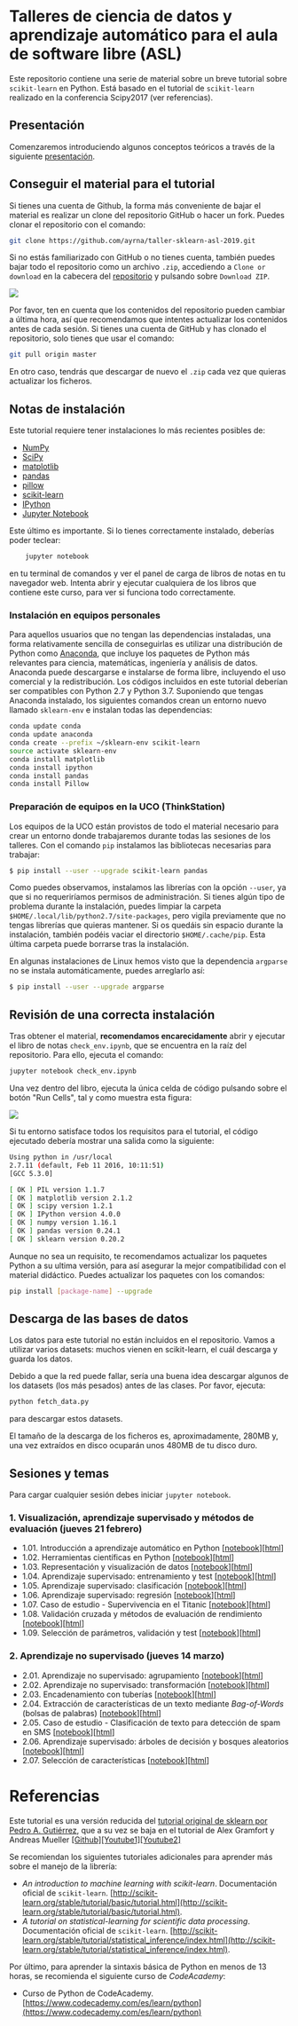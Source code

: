 # Talleres de ciencia de datos y aprendizaje automático para el aula de software libre (ASL)

Este repositorio contiene una serie de material sobre un breve tutorial sobre ``scikit-learn`` en Python. Está basado en el tutorial de ``scikit-learn`` realizado en la conferencia Scipy2017 (ver referencias).

## Presentación

Comenzaremos introduciendo algunos conceptos teóricos a través de la siguiente [presentación](https://docs.google.com/presentation/d/1EHmbd30TjFOzENFPcowruM2wIM6DfO6wjwRLtp3fZgA/edit#slide=id.p).

## Conseguir el material para el tutorial

Si tienes una cuenta de Github, la forma más conveniente de bajar el material es realizar un clone del repositorio GitHub o hacer un fork. Puedes clonar el repositorio con el comando:
```bash
git clone https://github.com/ayrna/taller-sklearn-asl-2019.git

```

Si no estás familiarizado con GitHub o no tienes cuenta, también puedes bajar todo el repositorio como un archivo `.zip`, accediendo a ``Clone or download`` en la cabecera del [repositorio](https://github.com/ayrna/taller-sklearn-asl-2019) y pulsando sobre ``Download ZIP``.

![](images/download-repo.png)

Por favor, ten en cuenta que los contenidos del repositorio pueden cambiar a última hora, así que recomendamos que intentes actualizar los contenidos antes de cada sesión. Si tienes una cuenta de GitHub y has clonado el repositorio, solo tienes que usar el comando:
```bash
git pull origin master
```
En otro caso, tendrás que descargar de nuevo el `.zip` cada vez que quieras actualizar los ficheros.


## Notas de instalación

Este tutorial requiere tener instalaciones lo más recientes posibles de:

- [NumPy](http://www.numpy.org)
- [SciPy](http://www.scipy.org)
- [matplotlib](http://matplotlib.org)
- [pandas](http://pandas.pydata.org)
- [pillow](https://python-pillow.org)
- [scikit-learn](http://scikit-learn.org/stable/)
- [IPython](http://ipython.readthedocs.org/en/stable/)
- [Jupyter Notebook](http://jupyter.org)


Este último es importante. Si lo tienes correctamente instalado, deberías poder teclear:
```bash
    jupyter notebook
```
en tu terminal de comandos y ver el panel de carga de libros de notas en tu navegador web. Intenta abrir y ejecutar cualquiera de los libros que contiene este curso, para ver si funciona todo correctamente.

### Instalación en equipos personales

Para aquellos usuarios que no tengan las dependencias instaladas, una forma relativamente sencilla de conseguirlas es utilizar una distribución de Python como [Anaconda](https://www.anaconda.com/distribution/), que incluye los paquetes de Python más relevantes para ciencia, matemáticas, ingeniería y análisis de datos. Anaconda puede descargarse e instalarse de forma libre, incluyendo el uso comercial y la redistribución. Los códigos incluidos en este tutorial deberían ser compatibles con Python 2.7 y Python 3.7. Suponiendo que tengas Anaconda instalado, los siguientes comandos crean un entorno nuevo llamado `sklearn-env` e instalan todas las dependencias:
```bash
conda update conda
conda update anaconda
conda create --prefix ~/sklearn-env scikit-learn
source activate sklearn-env
conda install matplotlib
conda install ipython
conda install pandas
conda install Pillow
```

### Preparación de equipos en la UCO (ThinkStation)

Los equipos de la UCO están provistos de todo el material necesario para crear un entorno donde trabajaremos durante todas las sesiones de los talleres. Con el comando `pip` instalamos las bibliotecas necesarias para trabajar:
```bash
$ pip install --user --upgrade scikit-learn pandas
```
Como puedes observamos, instalamos las librerías con la opción ``--user``, ya que si no requeriríamos permisos de administración. Si tienes algún tipo de problema durante la instalación, puedes limpiar la carpeta ``$HOME/.local/lib/python2.7/site-packages``, pero vigila previamente que no tengas librerías que quieras mantener. Si os quedáis sin espacio durante la instalación, también podéis vaciar el directorio ``$HOME/.cache/pip``. Esta última carpeta puede borrarse tras la instalación.

En algunas instalaciones de Linux hemos visto que la dependencia ``argparse`` no se instala automáticamente, puedes arreglarlo así:
```bash
$ pip install --user --upgrade argparse
```



## Revisión de una correcta instalación

Tras obtener el material, **recomendamos encarecidamente** abrir y ejecutar el libro de notas ``check_env.ipynb``, que se encuentra en la raíz del repositorio. Para ello, ejecuta el comando:
```bash
jupyter notebook check_env.ipynb
```
Una vez dentro del libro, ejecuta la única celda de código pulsando sobre el botón "Run Cells", tal y como muestra esta figura:

![](images/check_env-1.png)

Si tu entorno satisface todos los requisitos para el tutorial, el código ejecutado debería mostrar una salida como la siguiente:
```bash
Using python in /usr/local
2.7.11 (default, Feb 11 2016, 10:11:51)
[GCC 5.3.0]

[ OK ] PIL version 1.1.7
[ OK ] matplotlib version 2.1.2
[ OK ] scipy version 1.2.1
[ OK ] IPython version 4.0.0
[ OK ] numpy version 1.16.1
[ OK ] pandas version 0.24.1
[ OK ] sklearn version 0.20.2
```
Aunque no sea un requisito, te recomendamos actualizar los paquetes Python a su ultima versión, para así asegurar la mejor compatibilidad con el material didáctico. Puedes actualizar los paquetes con los comandos:
```bash
pip install [package-name] --upgrade
```


## Descarga de las bases de datos

Los datos para este tutorial no están incluidos en el repositorio. Vamos a utilizar varios datasets: muchos vienen en scikit-learn, el cuál descarga y guarda los datos.

Debido a que la red puede fallar, sería una buena idea descargar algunos de los datasets (los más pesados) antes de las clases. Por favor, ejecuta:
```bash
python fetch_data.py
```
para descargar estos datasets.

El tamaño de la descarga de los ficheros es, aproximadamente, 280MB y, una vez extraídos en disco ocuparán unos 480MB de tu disco duro.


## Sesiones y temas

Para cargar cualquier sesión debes iniciar ``jupyter notebook``.


### 1. Visualización, aprendizaje supervisado y métodos de evaluación (jueves 21 febrero)

-  1.01\. Introducción a aprendizaje automático en Python [[notebook](talleres_inov_docente/1-01-introduccion_aprendizaje_automatico.ipynb)][[html](https://rawgit.com/ayrna/taller-sklearn-asl-2019/master/talleres_inov_docente/1-01-introduccion_aprendizaje_automatico.html)]
- 1.02\. Herramientas científicas en Python [[notebook](talleres_inov_docente/1-02-herramientas_cientificas_python.ipynb)][[html](https://rawgit.com/ayrna/taller-sklearn-asl-2019/master/talleres_inov_docente/1-02-herramientas_cientificas_python.html)]
- 1.03\. Representación y visualización de datos [[notebook](talleres_inov_docente/1-03-representacion_datos_aa.ipynb)][[html](https://rawgit.com/ayrna/taller-sklearn-asl-2019/master/talleres_inov_docente/1-03-representacion_datos_aa.html)]
- 1.04\. Aprendizaje supervisado: entrenamiento y test [[notebook](talleres_inov_docente/1-04-entrenando_y_generalizando.ipynb)][[html](https://rawgit.com/ayrna/taller-sklearn-asl-2019/master/talleres_inov_docente/1-04-entrenando_y_generalizando.html)]
- 1.05\. Aprendizaje supervisado: clasificación [[notebook](talleres_inov_docente/1-05-aprendizaje_supervisado_clasificacion.ipynb)][[html](https://rawgit.com/ayrna/taller-sklearn-asl-2019/master/talleres_inov_docente/1-05-aprendizaje_supervisado_clasificacion.html)]
- 1.06\. Aprendizaje supervisado: regresión [[notebook](talleres_inov_docente/1-06-aprendizaje_supervisado_regresion.ipynb)][[html](https://rawgit.com/ayrna/taller-sklearn-asl-2019/master/talleres_inov_docente/1-06-aprendizaje_supervisado_regresion.html)]
- 1.07\. Caso de estudio - Supervivencia en el Titanic [[notebook](talleres_inov_docente/1-07-caso_estudio_titanic.ipynb)][[html](https://rawgit.com/ayrna/taller-sklearn-asl-2019/master/talleres_inov_docente/1-07-caso_estudio_titanic.html)]
- 1.08\. Validación cruzada y métodos de evaluación de rendimiento [[notebook](talleres_inov_docente/1-08-validacion_cruzada.ipynb)][[html](https://rawgit.com/ayrna/taller-sklearn-asl-2019/master/talleres_inov_docente/1-08-validacion_cruzada.html)]
- 1.09\. Selección de parámetros, validación y test [[notebook](talleres_inov_docente/1-09-complejidad_modelos_busqueda_grid.ipynb)][[html](https://rawgit.com/ayrna/taller-sklearn-asl-2019/master/talleres_inov_docente/1-09-complejidad_modelos_busqueda_grid.html)]

### 2. Aprendizaje no supervisado (jueves 14 marzo)

- 2.01\. Aprendizaje no supervisado: agrupamiento [[notebook](talleres_inov_docente/2-01-aprendizaje_no_supervisado_agrupamiento.ipynb)][[html](https://rawgit.com/ayrna/taller-sklearn-asl-2019/master/talleres_inov_docente/2-01-aprendizaje_no_supervisado_agrupamiento.html)]
- 2.02\. Aprendizaje no supervisado: transformación [[notebook](talleres_inov_docente/2-02-aprendizaje_no_supervisado_transformaciones.ipynb)][[html](https://rawgit.com/ayrna/taller-sklearn-asl-2019/master/talleres_inov_docente/2-02-aprendizaje_no_supervisado_transformaciones.html)]
- 2.03\. Encadenamiento con tuberías [[notebook](talleres_inov_docente/2-03-encadenando_con_tuberias.ipynb)][[html](https://rawgit.com/ayrna/taller-sklearn-asl-2019/master/talleres_inov_docente/2-03-encadenando_con_tuberias.html)]
- 2.04\. Extracción de características de un texto mediante *Bag-of-Words* (bolsas de palabras) [[notebook](talleres_inov_docente/2-04-extraccion_caracteristicas_texto.ipynb)][[html](https://rawgit.com/ayrna/taller-sklearn-asl-2019/master/talleres_inov_docente/2-04-extraccion_caracteristicas_texto.html)]
- 2.05\. Caso de estudio - Clasificación de texto para detección de spam en SMS [[notebook](talleres_inov_docente/2-05-caso_estudio_deteccion_spam_SMS.ipynb)][[html](https://rawgit.com/ayrna/taller-sklearn-asl-2019/master/talleres_inov_docente/2-05-caso_estudio_deteccion_spam_SMS.html)]
- 2.06\. Aprendizaje supervisado: árboles de decisión y bosques aleatorios [[notebook](talleres_inov_docente/2-06-arboles_y_bosques.ipynb)][[html](https://rawgit.com/ayrna/taller-sklearn-asl-2019/master/talleres_inov_docente/2-06-arboles_y_bosques.html)]
- 2.07\. Selección de características [[notebook](talleres_inov_docente/2-07-seleccion_caracteristicas.ipynb)][[html](https://rawgit.com/ayrna/taller-sklearn-asl-2019/master/talleres_inov_docente/2-07-seleccion_caracteristicas.html)]

# Referencias
Este tutorial es una versión reducida del [tutorial original de sklearn por Pedro A. Gutiérrez](https://github.com/pagutierrez/tutorial-sklearn), que a su vez se baja en el tutorial de Alex Gramfort y Andreas Mueller [[Github]](https://github.com/amueller/scipy-2017-sklearn)[[Youtube1]](https://www.youtube.com/watch?v=2kT6QOVSgSg)[[Youtube2]](https://www.youtube.com/watch?v=WLYzSas511I)

Se recomiendan los siguientes tutoriales adicionales para aprender más sobre el manejo de la librería:
- *An introduction to machine learning with scikit-learn*. Documentación oficial de `scikit-learn`. [http://scikit-learn.org/stable/tutorial/basic/tutorial.html](http://scikit-learn.org/stable/tutorial/basic/tutorial.html).
- *A tutorial on statistical-learning for scientific data processing*. Documentación oficial de `scikit-learn`. [http://scikit-learn.org/stable/tutorial/statistical_inference/index.html](http://scikit-learn.org/stable/tutorial/statistical_inference/index.html).

Por último, para aprender la sintaxis básica de Python en menos de 13 horas, se recomienda el siguiente curso de *CodeAcademy*:
- Curso de Python de CodeAcademy. [https://www.codecademy.com/es/learn/python](https://www.codecademy.com/es/learn/python)
